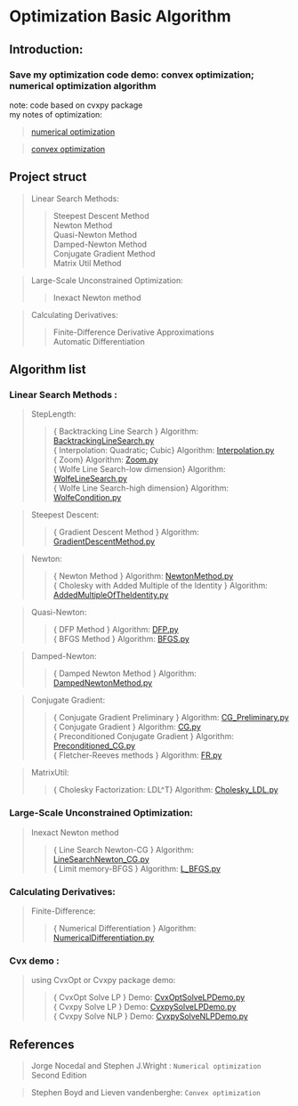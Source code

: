 # Optimization Basic Algorithm
## Introduction: 
### Save my optimization code demo: convex optimization; numerical optimization algorithm<br>

note: code based on cvxpy package<br>
my notes of optimization:<br>
> [numerical optimization](http://yangenneng.cn/tags/numerical-optimization/)<br>

> [convex optimization](http://yangenneng.cn/tags/convex-optimization/)<br>

## Project struct
> Linear Search Methods: 
>> Steepest Descent Method <br>
>> Newton Method<br> 
>> Quasi-Newton Method<br> 
>> Damped-Newton Method<br> 
>> Conjugate Gradient Method<br> 
>> Matrix Util Method<br> 

> Large-Scale Unconstrained Optimization:
>> Inexact Newton method <br>

> Calculating Derivatives:
>> Finite-Difference Derivative Approximations <br>
>> Automatic Differentiation <br>

## Algorithm list
### Linear Search Methods :
> StepLength:
>> { Backtracking Line Search } Algorithm: [BacktrackingLineSearch.py](https://github.com/YEN-GitHub/Optimization_BasicAlgorithm/tree/master/LinearSearchMethods/StepSize/BacktrackingLineSearch.py) <br>
>> { Interpolation: Quadratic; Cubic} Algorithm: [Interpolation.py](https://github.com/YEN-GitHub/Optimization_BasicAlgorithm/tree/master/LinearSearchMethods/StepSize/Interpolation.py) <br>
>> { Zoom} Algorithm: [Zoom.py](https://github.com/YEN-GitHub/Optimization_BasicAlgorithm/tree/master/LinearSearchMethods/StepSize/Zoom.py) <br>
>> { Wolfe Line Search-low dimension} Algorithm: [WolfeLineSearch.py](https://github.com/YEN-GitHub/Optimization_BasicAlgorithm/tree/master/LinearSearchMethods/StepSize/WolfeLineSearch.py) <br>
>> { Wolfe Line Search-high dimension} Algorithm: [WolfeCondition.py](https://github.com/YEN-GitHub/Optimization_BasicAlgorithm/tree/master/LinearSearchMethods/StepSize/WolfeCondition.py) <br>

> Steepest Descent:
>> { Gradient Descent Method  } Algorithm: [GradientDescentMethod.py](https://github.com/YEN-GitHub/Optimization_BasicAlgorithm/tree/master/LinearSearchMethods/SteepestDescent/GradientDescentMethod.py) <br>

> Newton:
>> { Newton Method  } Algorithm: [NewtonMethod.py](https://github.com/YEN-GitHub/Optimization_BasicAlgorithm/tree/master/LinearSearchMethods/Newton/NewtonMethod.py) <br>
>> { Cholesky with Added Multiple of the Identity  } Algorithm: [AddedMultipleOfTheIdentity.py](https://github.com/YEN-GitHub/Optimization_BasicAlgorithm/tree/master/LinearSearchMethods/Newton/AddedMultipleOfTheIdentity.py) <br>

> Quasi-Newton:
>> { DFP Method  } Algorithm: [DFP.py](https://github.com/YEN-GitHub/Optimization_BasicAlgorithm/tree/master/LinearSearchMethods/Quasi-Newton/DFP.py) <br>
>> { BFGS Method  } Algorithm: [BFGS.py](https://github.com/YEN-GitHub/Optimization_BasicAlgorithm/tree/master/LinearSearchMethods/Quasi-Newton/BFGS.py) <br>

> Damped-Newton:
>> { Damped Newton Method  } Algorithm: [DampedNewtonMethod.py](https://github.com/YEN-GitHub/Optimization_BasicAlgorithm/tree/master/LinearSearchMethods/DampedNewton/DampedNewtonMethod.py) <br>

> Conjugate Gradient:
>> { Conjugate Gradient Preliminary  } Algorithm: [CG_Preliminary.py](https://github.com/YEN-GitHub/Optimization_BasicAlgorithm/tree/master/LinearSearchMethods/ConjugateGradient/CG_Preliminary.py) <br>
>> { Conjugate Gradient  } Algorithm: [CG.py](https://github.com/YEN-GitHub/Optimization_BasicAlgorithm/tree/master/LinearSearchMethods/ConjugateGradient/CG.py) <br>
>> { Preconditioned Conjugate Gradient  } Algorithm: [Preconditioned_CG.py](https://github.com/YEN-GitHub/Optimization_BasicAlgorithm/tree/master/LinearSearchMethods/ConjugateGradient/Preconditioned_CG.py) <br>
>> { Fletcher-Reeves methods  } Algorithm: [FR.py](https://github.com/YEN-GitHub/Optimization_BasicAlgorithm/tree/master/LinearSearchMethods/ConjugateGradient/FR.py) <br>

> MatrixUtil:
>> { Cholesky Factorization: LDL^T} Algorithm: [Cholesky_LDL.py](https://github.com/YEN-GitHub/Optimization_BasicAlgorithm/tree/master/LinearSearchMethods/MatrixUtil/Cholesky_LDL.py) <br>

### Large-Scale Unconstrained Optimization:
> Inexact Newton method
>> { Line Search Newton-CG  } Algorithm: [LineSearchNewton_CG.py](https://github.com/YEN-GitHub/Optimization_BasicAlgorithm/tree/master/LinearSearchMethods/Newton/LineSearchNewton_CG.py) <br>
>> { Limit memory-BFGS  } Algorithm: [L_BFGS.py](https://github.com/YEN-GitHub/Optimization_BasicAlgorithm/tree/master/LinearSearchMethods/Quasi-Newton/L_BFGS.py) <br>

### Calculating Derivatives:
> Finite-Difference:
>> { Numerical Differentiation  } Algorithm: [NumericalDifferentiation.py](https://github.com/YEN-GitHub/Optimization_BasicAlgorithm/tree/master/CalculatingDerivatives/Finite-Difference/NumericalDifferentiation.py) <br>

### Cvx demo :
> using CvxOpt or Cvxpy package demo:
>> { CvxOpt Solve LP } Demo: [CvxOptSolveLPDemo.py](https://github.com/YEN-GitHub/Optimization_BasicAlgorithm/tree/master/CvxDemo/CvxOptSolveLPDemo.py) <br>
>> { Cvxpy Solve LP } Demo: [CvxpySolveLPDemo.py](https://github.com/YEN-GitHub/Optimization_BasicAlgorithm/tree/master/CvxDemo/CvxpySolveLPDemo.py) <br>
>> { Cvxpy Solve NLP } Demo: [CvxpySolveNLPDemo.py](https://github.com/YEN-GitHub/Optimization_BasicAlgorithm/tree/master/CvxDemo/CvxpySolveNLPDemo.py) <br>

## References
> Jorge Nocedal and Stephen J.Wright : `Numerical optimization`  Second Edition

> Stephen Boyd and Lieven vandenberghe: `Convex optimization` <br>

